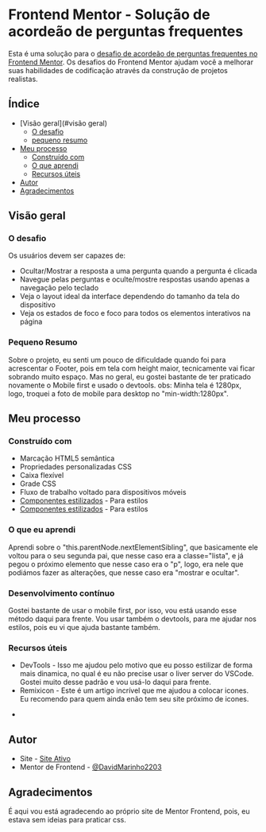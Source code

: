 # Frontend Mentor - Solução de acordeão de perguntas frequentes

Esta é uma solução para o [desafio de acordeão de perguntas frequentes no Frontend Mentor](https://www.frontendmentor.io/challenges/faq-accordion-wyfFdeBwBz). Os desafios do Frontend Mentor ajudam você a melhorar suas habilidades de codificação através da construção de projetos realistas.

## Índice

- [Visão geral](#visão geral)
   - [O desafio](#o-desafio)
   - [pequeno resumo](#pequeno-resumo)
- [Meu processo](#meu-processo)
   - [Construído com](#construído-com)
   - [O que aprendi](#o-que-eu-aprendi)
   - [Recursos úteis](#recursos-úteis)
- [Autor](#autor)
- [Agradecimentos](#agradecimentos)

## Visão geral

### O desafio

Os usuários devem ser capazes de:

- Ocultar/Mostrar a resposta a uma pergunta quando a pergunta é clicada
- Navegue pelas perguntas e oculte/mostre respostas usando apenas a navegação pelo teclado
- Veja o layout ideal da interface dependendo do tamanho da tela do dispositivo
- Veja os estados de foco e foco para todos os elementos interativos na página

### Pequeno Resumo

Sobre o projeto, eu senti um pouco de dificuldade quando foi para acrescentar o Footer, pois em tela com height maior, tecnicamente vai ficar sobrando muito espaço.
Mas no geral, eu gostei bastante de ter praticado novamente o Mobile first e usado o devtools.
obs: Minha tela é 1280px, logo, troquei a foto de mobile para desktop no "min-width:1280px".

## Meu processo

### Construído com

- Marcação HTML5 semântica
- Propriedades personalizadas CSS
- Caixa flexível
- Grade CSS
- Fluxo de trabalho voltado para dispositivos móveis
- [Componentes estilizados](https://cdnjs.com/libraries/remixicon) - Para estilos
- [Componentes estilizados](https://remixicon.com/) - Para estilos

### O que eu aprendi

Aprendi sobre o "this.parentNode.nextElementSibling", que basicamente ele voltou para o seu segunda pai, que nesse caso era a classe="lista", e já pegou o próximo elemento que nesse caso era o "p", logo, era nele que podiámos fazer as alterações, que nesse caso era "mostrar e ocultar".

### Desenvolvimento contínuo

Gostei bastante de usar o mobile first, por isso, vou está usando esse método daqui para frente.
Vou usar também o devtools, para me ajudar nos estilos, pois eu vi que ajuda bastante também.

### Recursos úteis

- DevTools - Isso me ajudou pelo motivo que eu posso estilizar de forma mais dinamica, no qual é eu não precise usar o liver server do VSCode. Gostei muito desse padrão e vou usá-lo daqui para frente.
- Remixicon - Este é um artigo incrível que me ajudou a colocar icones. Eu recomendo para quem ainda enão tem seu site próximo de icones.
*

## Autor

- Site - [Site Ativo]()
- Mentor de Frontend - [@DavidMarinho2203](https://www.frontendmentor.io/profile/DavidMarinho2203)

## Agradecimentos

É aqui vou está agradecendo ao próprio site de Mentor Frontend, pois, eu estava sem ideias para praticar css.